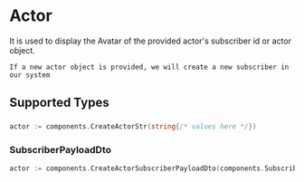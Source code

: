 # Actor

It is used to display the Avatar of the provided actor's subscriber id or actor object.



    If a new actor object is provided, we will create a new subscriber in our system


## Supported Types

### 

```go
actor := components.CreateActorStr(string{/* values here */})
```

### SubscriberPayloadDto

```go
actor := components.CreateActorSubscriberPayloadDto(components.SubscriberPayloadDto{/* values here */})
```

